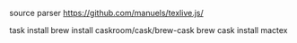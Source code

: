 
source parser
  https://github.com/manuels/texlive.js/

task install
  brew install caskroom/cask/brew-cask
  brew cask install mactex
